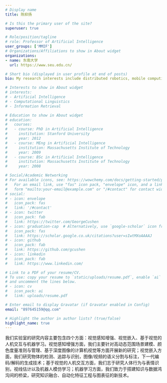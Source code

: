 ```yaml
---
# Display name
title: 陈抑扬

# Is this the primary user of the site?
superuser: true

# Role/position/tagline
# role: Professor of Artificial Intelligence
user_groups: ['MMIF']
# Organizations/Affiliations to show in About widget
organizations:
- name: 东南大学
  url: https://www.seu.edu.cn/

# Short bio (displayed in user profile at end of posts)
bio: My research interests include distributed robotics, mobile computing and programmable matter.

# Interests to show in About widget
# interests:
# - Artificial Intelligence
# - Computational Linguistics
# - Information Retrieval

# Education to show in About widget
# education:
#   courses:
#   - course: PhD in Artificial Intelligence
#     institution: Stanford University
#     year: 2012
#   - course: MEng in Artificial Intelligence
#     institution: Massachusetts Institute of Technology
#     year: 2009
#   - course: BSc in Artificial Intelligence
#     institution: Massachusetts Institute of Technology
#     year: 2008

# Social/Academic Networking
# For available icons, see: https://wowchemy.com/docs/getting-started/page-builder/#icons
#   For an email link, use "fas" icon pack, "envelope" icon, and a link in the
#   form "mailto:your-email@example.com" or "/#contact" for contact widget.
# social:
# - icon: envelope
#   icon_pack: fas
#   link: '/#contact'
# - icon: twitter
#   icon_pack: fab
#   link: https://twitter.com/GeorgeCushen
# - icon: graduation-cap  # Alternatively, use `google-scholar` icon from `ai` icon pack
#   icon_pack: fas
#   link: https://scholar.google.co.uk/citations?user=sIwtMXoAAAAJ
# - icon: github
#   icon_pack: fab
#   link: https://github.com/gcushen
# - icon: linkedin
#   icon_pack: fab
#   link: https://www.linkedin.com/

# Link to a PDF of your resume/CV.
# To use: copy your resume to `static/uploads/resume.pdf`, enable `ai` icons in `params.toml`, 
# and uncomment the lines below.
# - icon: cv
#   icon_pack: ai
#   link: uploads/resume.pdf

# Enter email to display Gravatar (if Gravatar enabled in Config)
email: "897645159@qq.com"

# Highlight the author in author lists? (true/false)
highlight_name: true
---
```


<!-- Nelson Bighetti is a professor of artificial intelligence at the Stanford AI Lab. His research interests include distributed robotics, mobile computing and programmable matter. He leads the Robotic Neurobiology group, which develops self-reconfiguring robots, systems of self-organizing robots, and mobile sensor networks.

Lorem ipsum dolor sit amet, consectetur adipiscing elit. Sed neque elit, tristique placerat feugiat ac, facilisis vitae arcu. Proin eget egestas augue. Praesent ut sem nec arcu pellentesque aliquet. Duis dapibus diam vel metus tempus vulputate.

{{< icon name="download" pack="fas" >}} Download my {{< staticref "uploads/demo_resume.pdf" "newtab" >}}resumé{{< /staticref >}}. -->
我们实验室的研究内容主要包含四个方面：视觉感知增强、视觉嵌入、基于视觉的人机交互与机器学习。视觉感知增强方面，我们主要针对高动态范围场景建模、颜色度量准则与管理、基于深度图像的计算机视觉等方面开展新的研究；视觉嵌入方面，我们研究物体的检测、追踪与识别，图像/视频的语义分割与标注，下一代编码/解码的生成技术；基于视觉的人机交互方面，我们志于研究人体行为与表情识别，视线估计以及机器人模仿学习；机器学习方面，我们致力于搭建知识与数据鸿沟间的桥梁，研究知识融合、自动化特征工程与图表征的新技术。
